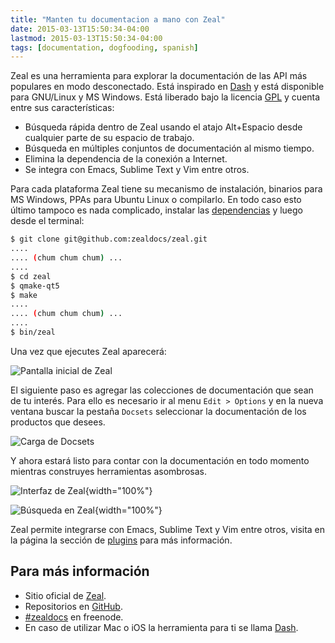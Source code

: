 ```yaml
---
title: "Manten tu documentacion a mano con Zeal"
date: 2015-03-13T15:50:34-04:00
lastmod: 2015-03-13T15:50:34-04:00
tags: [documentation, dogfooding, spanish]
---
```


Zeal es una herramienta para explorar la documentación de las API más
populares en modo desconectado. Está inspirado en
[Dash](http://kapeli.com/dash) y está disponible para GNU/Linux y MS
Windows.<!--more--> Está liberado bajo la licencia
[GPL](https://github.com/zealdocs/zeal/blob/master/COPYING) y cuenta
entre sus características:

-   Búsqueda rápida dentro de Zeal usando el atajo Alt+Espacio desde
    cualquier parte de su espacio de trabajo.
-   Búsqueda en múltiples conjuntos de documentación al mismo tiempo.
-   Elimina la dependencia de la conexión a Internet.
-   Se integra con Emacs, Sublime Text y Vim entre otros.

Para cada plataforma Zeal tiene su mecanismo de instalación, binarios
para MS Windows, PPAs para Ubuntu Linux o compilarlo. En todo caso esto
último tampoco es nada complicado, instalar las
[dependencias](http://zealdocs.org/download.html) y luego desde el
terminal:

```bash
$ git clone git@github.com:zealdocs/zeal.git
....
.... (chum chum chum) ...
....
$ cd zeal
$ qmake-qt5
$ make
....
.... (chum chum chum) ...
.... 
$ bin/zeal
```

Una vez que ejecutes Zeal aparecerá:

![Pantalla inicial de Zeal](/images/zeal01.png)

El siguiente paso es agregar las colecciones de documentación que sean
de tu interés. Para ello es necesario ir al menu `Edit > Options` y
en la nueva ventana buscar la pestaña `Docsets` seleccionar la
documentación de los productos que desees.

![Carga de Docsets](/images/zeal02.gif)

Y ahora estará listo para contar con la documentación en todo momento
mientras construyes herramientas asombrosas.

![Interfaz de Zeal](/images/zeal03.png){width="100%"}

![Búsqueda en Zeal](/images/zeal04.png){width="100%"}

Zeal permite integrarse con Emacs, Sublime Text y Vim entre otros,
visita en la página la sección de
[plugins](http://zealdocs.org/usage.html#plugins) para más información.

Para más información
--------------------

-   Sitio oficial de [Zeal](http://zealdocs.org/).
-   Repositorios en [GitHub](https://github.com/zealdocs/).
-   [\#zealdocs](irc://irc.freenode.net/zealdocs) en freenode.
-   En caso de utilizar Mac o iOS la herramienta para ti se
    llama [Dash](http://kapeli.com/dash).

